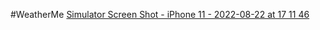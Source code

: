 #WeatherMe
[Simulator Screen Shot - iPhone 11 - 2022-08-22 at 17 11 46](https://user-images.githubusercontent.com/69522563/185918458-dcb05ec0-f06f-4e26-b2db-c48e23769fd8.png)
